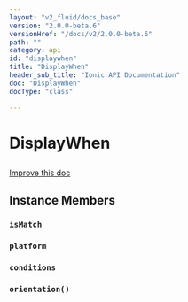 ```yaml
---
layout: "v2_fluid/docs_base"
version: "2.0.0-beta.6"
versionHref: "/docs/v2/2.0.0-beta.6"
path: ""
category: api
id: "displaywhen"
title: "DisplayWhen"
header_sub_title: "Ionic API Documentation"
doc: "DisplayWhen"
docType: "class"

---
```










<h1 class="api-title">
<a class="anchor" name="display-when" href="#display-when"></a>

DisplayWhen






</h1>

<a class="improve-v2-docs" href="http://github.com/driftyco/ionic/edit/2.0//ionic/components/show-hide-when/show-hide-when.ts#L2">
Improve this doc
</a>







<!-- @usage tag -->


<!-- @property tags -->



<!-- instance methods on the class -->

<h2><a class="anchor" name="instance-members" href="#instance-members"></a>Instance Members</h2>

<div id="isMatch"></div>

<h3>
<a class="anchor" name="isMatch" href="#isMatch"></a>
<code>isMatch</code>
  

</h3>












<div id="platform"></div>

<h3>
<a class="anchor" name="platform" href="#platform"></a>
<code>platform</code>
  

</h3>












<div id="conditions"></div>

<h3>
<a class="anchor" name="conditions" href="#conditions"></a>
<code>conditions</code>
  

</h3>












<div id="orientation"></div>

<h3>
<a class="anchor" name="orientation" href="#orientation"></a>
<code>orientation()</code>
  

</h3>










<!-- related link --><!-- end content block -->


<!-- end body block -->

